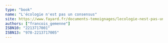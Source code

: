 ```yaml
---
type: "book"
name: "L'écologie n'est pas un consensus"
site: https://www.fayard.fr/documents-temoignages/lecologie-nest-pas-un-consensus-9782213717005
authors: ["francois_gemenne"]
ISBN10: "2213717001"
ISBN13: "978-2213717005"
---
```

